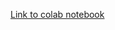 [Link to colab notebook](https://colab.research.google.com/github/jsoma/sentiment-to-spyplanes/blob/master/Sentiment%20to%20Spyplanes.ipynb)